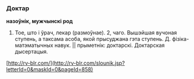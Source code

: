 ### Доктар
**назоўнік, мужчынскі род**

1. Тое, што і ўрач, лекар (размоўнае). 2, чаго. Вышэйшая вучоная ступень, а таксама асоба, якой прысуджана гэта ступень. Д. фізіка-матэматычных навук. || прыметнік: доктарскі. Доктарская дысертацыя.

<a rel="author">[http://rv-blr.com/](http://rv-blr.com/slounik.jsp?letterId=0&maskId=0&pageId=858)</a>

